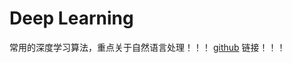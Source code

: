 # Deep Learning
常用的深度学习算法，重点关于自然语言处理！！！ [github](https://github.com/Ljl-Jdsk/AI-DeepLearning/) 链接！！！

